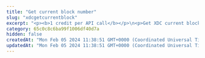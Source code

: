```yaml
---
title: "Get current block number"
slug: "xdcgetcurrentblock"
excerpt: "<p><b>1 credit per API call</b></p>\n<p>Get XDC current block number. This is the number of the latest block in the blockchain.</p>"
category: 65c0c8c6ba99f1006df40d7a
hidden: false
createdAt: "Mon Feb 05 2024 11:38:51 GMT+0000 (Coordinated Universal Time)"
updatedAt: "Mon Feb 05 2024 11:38:51 GMT+0000 (Coordinated Universal Time)"
---
```

